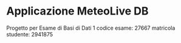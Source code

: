 # Applicazione MeteoLive DB
Progetto per Esame di Basi di Dati 1
codice esame: 27667
matricola studente: 2941875




